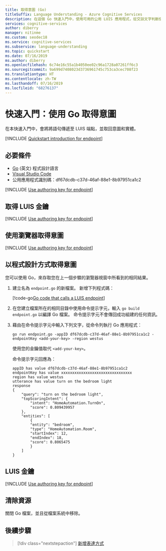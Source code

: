 ```yaml
---
title: 取得意圖 (Go)
titleSuffix: Language Understanding - Azure Cognitive Services
description: 在這個 Go 快速入門中，使用可用的公用 LUIS 應用程式，從交談文字判斷使用者的用意。
services: cognitive-services
author: diberry
manager: nitinme
ms.custom: seodec18
ms.service: cognitive-services
ms.subservice: language-understanding
ms.topic: quickstart
ms.date: 07/16/2019
ms.author: diberry
ms.openlocfilehash: 6c74e16c55a1b4050ee02c96a1728a07261ff6c3
ms.sourcegitcommit: 9a699d7408023d3736961745c753ca3cec708f23
ms.translationtype: HT
ms.contentlocale: zh-TW
ms.lasthandoff: 07/16/2019
ms.locfileid: "68276137"
---
```

# <a name="quickstart-get-intent-using-go"></a>快速入門：使用 Go 取得意圖

在本快速入門中，會將將語句傳遞至 LUIS 端點，並取回意圖和實體。

[!INCLUDE [Quickstart introduction for endpoint](../../../includes/cognitive-services-luis-qs-endpoint-intro-para.md)]

## <a name="prerequisites"></a>必要條件

* [Go](https://golang.org/) (英文) 程式設計語言  
* [Visual Studio Code](https://code.visualstudio.com/)
* 公用應用程式識別碼：df67dcdb-c37d-46af-88e1-8b97951ca1c2

[!INCLUDE [Use authoring key for endpoint](../../../includes/cognitive-services-luis-qs-endpoint-luis-repo-note.md)]

## <a name="get-luis-key"></a>取得 LUIS 金鑰

[!INCLUDE [Use authoring key for endpoint](../../../includes/cognitive-services-luis-qs-endpoint-get-key-para.md)]

## <a name="get-intent-with-browser"></a>使用瀏覽器取得意圖

[!INCLUDE [Use authoring key for endpoint](../../../includes/cognitive-services-luis-qs-endpoint-browser-para.md)]

## <a name="get-intent-programmatically"></a>以程式設計方式取得意圖

您可以使用 Go，來存取您在上一個步驟的瀏覽器視窗中所看到的相同結果。 

1. 建立名為 `endpoint.go` 的新檔案。 新增下列程式碼：
    
   [!code-go[Go code that calls a LUIS endpoint](~/samples-luis/documentation-samples/quickstarts/analyze-text/go/endpoint.go?range=36-98)]

2. 在您建立檔案所在的相同目錄中使用命令提示字元，輸入 `go build endpoint.go` 以編譯 Go 檔案。 命令提示字元不會傳回成功組建的任何資訊。

3. 藉由在命令提示字元中輸入下列文字，從命令列執行 Go 應用程式： 

    ```CMD
    go run endpoint.go -appID df67dcdb-c37d-46af-88e1-8b97951ca1c2 -endpointKey <add-your-key> -region westus
    ```
    
    使用您的金鑰值取代 `<add-your-key>`。  
    
    命令提示字元回應為： 
    
    ```CMD
    appID has value df67dcdb-c37d-46af-88e1-8b97951ca1c2
    endpointKey has value xxxxxxxxxxxxxxxxxxxxxxxxxxxxxxxx
    region has value westus
    utterance has value turn on the bedroom light
    response
    {
        "query": "turn on the bedroom light",
        "topScoringIntent": {
            "intent": "HomeAutomation.TurnOn",
            "score": 0.809439957
        },
        "entities": [
            {
            "entity": "bedroom",
            "type": "HomeAutomation.Room",
            "startIndex": 12,
            "endIndex": 18,
            "score": 0.8065475
            }
        ]
    }
    ```
    
## <a name="luis-keys"></a>LUIS 金鑰

[!INCLUDE [Use authoring key for endpoint](../../../includes/cognitive-services-luis-qs-endpoint-key-usage-para.md)]

## <a name="clean-up-resources"></a>清除資源
關閉 Go 檔案，並且從檔案系統中移除。 

## <a name="next-steps"></a>後續步驟
> [!div class="nextstepaction"]
> [新增表達方式](luis-get-started-go-add-utterance.md)
